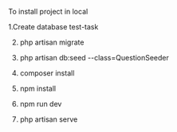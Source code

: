To install project in local 

1.Create database test-task

2. php artisan migrate

3. php artisan db:seed --class=QuestionSeeder 

4. composer install

5. npm install 

6. npm run dev 

7. php artisan serve 

